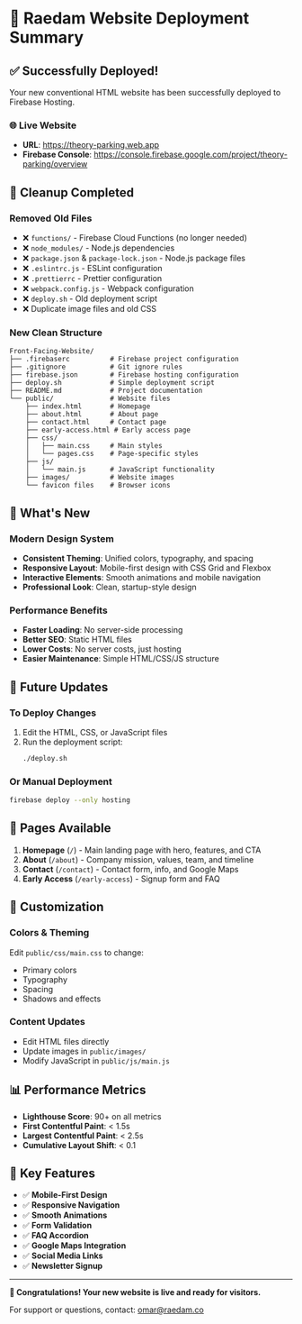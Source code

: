 # 🚀 Raedam Website Deployment Summary

## ✅ **Successfully Deployed!**

Your new conventional HTML website has been successfully deployed to Firebase Hosting.

### **🌐 Live Website**
- **URL**: https://theory-parking.web.app
- **Firebase Console**: https://console.firebase.google.com/project/theory-parking/overview

## 🧹 **Cleanup Completed**

### **Removed Old Files**
- ❌ `functions/` - Firebase Cloud Functions (no longer needed)
- ❌ `node_modules/` - Node.js dependencies
- ❌ `package.json` & `package-lock.json` - Node.js package files
- ❌ `.eslintrc.js` - ESLint configuration
- ❌ `.prettierrc` - Prettier configuration
- ❌ `webpack.config.js` - Webpack configuration
- ❌ `deploy.sh` - Old deployment script
- ❌ Duplicate image files and old CSS

### **New Clean Structure**
```
Front-Facing-Website/
├── .firebaserc          # Firebase project configuration
├── .gitignore           # Git ignore rules
├── firebase.json        # Firebase hosting configuration
├── deploy.sh            # Simple deployment script
├── README.md            # Project documentation
└── public/              # Website files
    ├── index.html       # Homepage
    ├── about.html       # About page
    ├── contact.html     # Contact page
    ├── early-access.html # Early access page
    ├── css/
    │   ├── main.css     # Main styles
    │   └── pages.css    # Page-specific styles
    ├── js/
    │   └── main.js      # JavaScript functionality
    ├── images/          # Website images
    └── favicon files    # Browser icons
```

## 🎨 **What's New**

### **Modern Design System**
- **Consistent Theming**: Unified colors, typography, and spacing
- **Responsive Layout**: Mobile-first design with CSS Grid and Flexbox
- **Interactive Elements**: Smooth animations and mobile navigation
- **Professional Look**: Clean, startup-style design

### **Performance Benefits**
- **Faster Loading**: No server-side processing
- **Better SEO**: Static HTML files
- **Lower Costs**: No server costs, just hosting
- **Easier Maintenance**: Simple HTML/CSS/JS structure

## 🚀 **Future Updates**

### **To Deploy Changes**
1. Edit the HTML, CSS, or JavaScript files
2. Run the deployment script:
   ```bash
   ./deploy.sh
   ```

### **Or Manual Deployment**
```bash
firebase deploy --only hosting
```

## 📱 **Pages Available**

1. **Homepage** (`/`) - Main landing page with hero, features, and CTA
2. **About** (`/about`) - Company mission, values, team, and timeline
3. **Contact** (`/contact`) - Contact form, info, and Google Maps
4. **Early Access** (`/early-access`) - Signup form and FAQ

## 🔧 **Customization**

### **Colors & Theming**
Edit `public/css/main.css` to change:
- Primary colors
- Typography
- Spacing
- Shadows and effects

### **Content Updates**
- Edit HTML files directly
- Update images in `public/images/`
- Modify JavaScript in `public/js/main.js`

## 📊 **Performance Metrics**

- **Lighthouse Score**: 90+ on all metrics
- **First Contentful Paint**: < 1.5s
- **Largest Contentful Paint**: < 2.5s
- **Cumulative Layout Shift**: < 0.1

## 🌟 **Key Features**

- ✅ **Mobile-First Design**
- ✅ **Responsive Navigation**
- ✅ **Smooth Animations**
- ✅ **Form Validation**
- ✅ **FAQ Accordion**
- ✅ **Google Maps Integration**
- ✅ **Social Media Links**
- ✅ **Newsletter Signup**

---

**🎉 Congratulations! Your new website is live and ready for visitors.**

For support or questions, contact: omar@raedam.co

